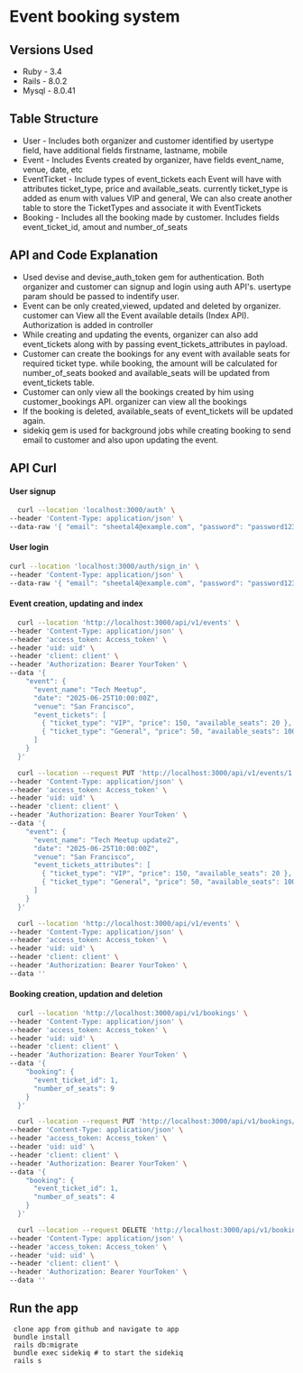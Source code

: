 # Event booking system

## Versions Used
* Ruby - 3.4
* Rails - 8.0.2
* Mysql - 8.0.41

## Table Structure
* User - Includes both organizer and customer identified by usertype field, have additional fields firstname, lastname, mobile
* Event - Includes Events created by organizer, have fields event_name, venue, date, etc
* EventTicket - Include types of event_tickets each Event will have with attributes ticket_type, price and available_seats. currently ticket_type is added as enum with values VIP and general, We can also create another table to store the TicketTypes and associate it with EventTickets
* Booking - Includes all the booking made by customer. Includes fields event_ticket_id, amout and number_of_seats

## API and Code Explanation

* Used devise and devise_auth_token gem for authentication. Both organizer and customer can signup and login using auth API's. usertype param should be passed to indentify user.
* Event can be only created,viewed, updated and deleted by organizer. customer can View all the Event available details (Index API). Authorization is added in controller
* While creating and updating the events, organizer can also add event_tickets along with by passing event_tickets_attributes in payload.
* Customer can create the bookings for any event with available seats for required ticket type. while booking, the amount will be calculated for number_of_seats booked and available_seats will be updated from event_tickets table.
* Customer can only view all the bookings created by him using customer_bookings API. organizer can view all the bookings
* If the booking is deleted, available_seats of event_tickets will be updated again.
* sidekiq gem is used for background jobs while creating booking to send email to customer and also upon updating the event.


## API Curl
#### User signup
```sh
  curl --location 'localhost:3000/auth' \
--header 'Content-Type: application/json' \
--data-raw '{ "email": "sheetal4@example.com", "password": "password123", "password_confirmation": "password123", "usertype": "customer", "firstname": "sheetal4", "lastname": "jadhav", "mobile": "7765676593" }'
```
#### User login
```sh
curl --location 'localhost:3000/auth/sign_in' \
--header 'Content-Type: application/json' \
--data-raw '{ "email": "sheetal4@example.com", "password": "password123" }'
```

#### Event creation, updating and index
```sh 
  curl --location 'http://localhost:3000/api/v1/events' \
--header 'Content-Type: application/json' \
--header 'access_token: Access_token' \
--header 'uid: uid' \
--header 'client: client' \
--header 'Authorization: Bearer YourToken' \
--data '{
    "event": {
      "event_name": "Tech Meetup",
      "date": "2025-06-25T10:00:00Z",
      "venue": "San Francisco",
      "event_tickets": [
        { "ticket_type": "VIP", "price": 150, "available_seats": 20 },
        { "ticket_type": "General", "price": 50, "available_seats": 100 }
      ]
    }
  }'
```

```sh 
  curl --location --request PUT 'http://localhost:3000/api/v1/events/1' \
--header 'Content-Type: application/json' \
--header 'access_token: Access_token' \
--header 'uid: uid' \
--header 'client: client' \
--header 'Authorization: Bearer YourToken' \
--data '{
    "event": {
      "event_name": "Tech Meetup update2",
      "date": "2025-06-25T10:00:00Z",
      "venue": "San Francisco",
      "event_tickets_attributes": [
        { "ticket_type": "VIP", "price": 150, "available_seats": 20 },
        { "ticket_type": "General", "price": 50, "available_seats": 100 }
      ]
    }
  }'
```

```sh 
  curl --location 'http://localhost:3000/api/v1/events' \
--header 'Content-Type: application/json' \
--header 'access_token: Access_token' \
--header 'uid: uid' \
--header 'client: client' \
--header 'Authorization: Bearer YourToken' \
--data ''
```

#### Booking creation, updation and deletion
```sh 
  curl --location 'http://localhost:3000/api/v1/bookings' \
--header 'Content-Type: application/json' \
--header 'access_token: Access_token' \
--header 'uid: uid' \
--header 'client: client' \
--header 'Authorization: Bearer YourToken' \
--data '{
    "booking": {
      "event_ticket_id": 1,
      "number_of_seats": 9
    }
  }'
```

```sh 
  curl --location --request PUT 'http://localhost:3000/api/v1/bookings/1' \
--header 'Content-Type: application/json' \
--header 'access_token: Access_token' \
--header 'uid: uid' \
--header 'client: client' \
--header 'Authorization: Bearer YourToken' \
--data '{
    "booking": {
      "event_ticket_id": 1,
      "number_of_seats": 4
    }
  }'
```

```sh 
  curl --location --request DELETE 'http://localhost:3000/api/v1/bookings/1' \
--header 'Content-Type: application/json' \
--header 'access_token: Access_token' \
--header 'uid: uid' \
--header 'client: client' \
--header 'Authorization: Bearer YourToken' \
--data ''
```
## Run the app
```
 clone app from github and navigate to app
 bundle install
 rails db:migrate
 bundle exec sidekiq # to start the sidekiq
 rails s
```